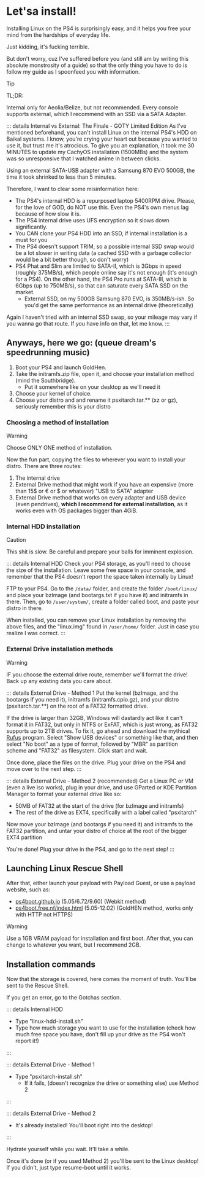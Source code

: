 # Let'sa install!
Installing Linux on the PS4 is surprisingly easy, and it helps you free your mind from the hardships of everyday life.

Just kidding, it's fucking terrible.

But don't worry, cuz I've suffered before you (and still am by writing this absolute monstrosity of a guide) so that the only thing you have to do is follow my guide as I spoonfeed you with information.

> [!TIP]
> TL;DR:
> 
> Internal only for Aeolia/Belize, but not recommended.
> Every console supports external, which I recommend with an SSD via a SATA Adapter.

::: details Internal vs External: The Finale - GOTY Limited Edition
As I've mentioned beforehand, you can't install Linux on the internal PS4's HDD on Baikal systems. I know, you're crying your heart out because you wanted to use it, but trust me it's atrocious.
To give you an explanation, it took me 30 MINUTES to update my CachyOS installation (1500MBs) and the system was so unresponsive that I watched anime in between clicks.

Using an external SATA-USB adapter with a Samsung 870 EVO 500GB, the time it took shrinked to less than 5 minutes.

Therefore, I want to clear some misinformation here:
- The PS4's internal HDD is a repurposed laptop 5400RPM drive. Please, for the love of GOD, do NOT use this. Even the PS4's own menus lag because of how slow it is.
- The PS4 internal drive uses UFS encryption so it slows down significantly.
- You CAN clone your PS4 HDD into an SSD, if internal installation is a must for you
- The PS4 doesn't support TRIM, so a possible internal SSD swap would be a lot slower in writing data (a cached SSD with a garbage collector would be a bit better though, so don't worry)
- PS4 Phat and Slim are limited to SATA-II, which is 3Gbps in speed (roughly 375MB/s), which people online say it's not enough (it's enough for a PS4). On the other hand, the PS4 Pro runs at SATA-III, which is 6Gbps (up to 750MB/s), so that can saturate every SATA SSD on the market.
	- External SSD, on my 500GB Samsung 870 EVO, is 350MB/s-ish. So you'd get the same performance as an internal drive (theoretically)

Again I haven't tried with an internal SSD swap, so your mileage may vary if you wanna go that route. If you have info on that, let me know.
:::
## Anyways, here we go: (queue dream's speedrunning music)
1. Boot your PS4 and launch GoldHen.
2. Take the initramfs.zip file, open it, and choose your installation method (mind the Southbridge).
	- Put it somewhere like on your desktop as we'll need it
3. Choose your kernel of choice.
4. Choose your distro and and rename it psxitarch.tar.** (xz or gz), seriously remember this is your distro

### Choosing a method of installation
> [!WARNING]
> Choose ONLY ONE method of installation.

Now the fun part, copying the files to wherever you want to install your distro.
There are three routes:
1. The internal drive
2. External Drive method that might work if you have an expensive (more than 15$ or € or $ or whatever) "USB to SATA" adapter
3. External Drive method that works on every adapter and USB device (even pendrives), **which I recommend for external installation**, as it works even with OS packages bigger than 4GiB.

### Internal HDD installation
> [!CAUTION]
> This shit is slow. Be careful and prepare your balls for imminent explosion.

::: details Internal HDD
Check your PS4 storage, as you'll need to choose the size of the installation. Leave some free space in your console, and remember that the PS4 doesn't report the space taken internally by Linux!

FTP to your PS4. Go to the `/data/` folder, and create the folder `/boot/linux/` and place your bzImage (and bootargs.txt if you have it) and initramfs in there.
Then, go to `/user/system/`, create a folder called boot, and paste your distro in there.

When installed, you can remove your Linux installation by removing the above files, and the "linux.img" found in `/user/home/` folder. Just in case you realize I was correct.
:::
### External Drive installation methods
> [!WARNING]
> IF you choose the external drive route, remember we'll format the drive!
> Back up any existing data you care about.

::: details External Drive - Method 1
Put the kernel (bzImage, and the bootargs if you need it), initramfs (initramfs.cpio.gz), and your distro (psxitarch.tar.**) on the root of a FAT32 formatted drive.

If the drive is larger than 32GB, Windows will dastardly act like it can't format it in FAT32, but only in NTFS or ExFAT, which is just wrong, as FAT32 supports up to 2TB drives.
To fix it, go ahead and download the mythical [Rufus](https://rufus.ie) program. Select "Show USB devices" or something like that, and then select "No boot" as a type of format, followed by "MBR" as partition scheme and "FAT32" as filesystem. Click start and wait.

Once done, place the files on the drive.
Plug your drive on the PS4 and move over to the next step.
:::

::: details External Drive - Method 2 (recommended)
Get a Linux PC or VM (even a live iso works), plug in your drive, and use GParted or KDE Partition Manager to format your external drive like so:
- 50MB of FAT32 at the start of the drive (for bzImage and initramfs)
- The rest of the drive as EXT4, specifically with a label called "psxitarch"

Now move your bzImage (and bootargs if you need it) and initramfs to the FAT32 partition, and untar your distro of choice at the root of the bigger EXT4 partition

You're done! Plug your drive in the PS4, and go to the next step!
:::

## Launching Linux Rescue Shell

After that, either launch your payload with Payload Guest, or use a payload website, such as:
- [ps4boot.github.io](https://ps4boot.github.io/) (5.05/6.72/9.60) (Webkit method)
- [ps4boot.free.nf/index.html](http://ps4boot.free.nf/index.html) (5.05-12.02) (GoldHEN method, works only with HTTP not HTTPS)

> [!WARNING]
> Use a 1GB VRAM payload for installation and first boot. After that, you can change to whatever you want, but I recommend 2GB.

## Installation commands
Now that the storage is covered, here comes the moment of truth. You'll be sent to the Rescue Shell.

If you get an error, go to the Gotchas section.

::: details Internal HDD
- Type "linux-hdd-install.sh"
- Type how much storage you want to use for the installation (check how much free space you have, don't fill up your drive as the PS4 won't report it!)

:::

::: details External Drive - Method 1
- Type "psxitarch-install.sh"
	- If it fails, (doesn't recognize the drive or something else) use Method 2

:::

::: details External Drive - Method 2
- It's already installed! You'll boot right into the desktop!

:::

Hydrate yourself while you wait. It'll take a while.

Once it's done (or if you used Method 2) you'll be sent to the Linux desktop! If you didn't, just type resume-boot until it works.
